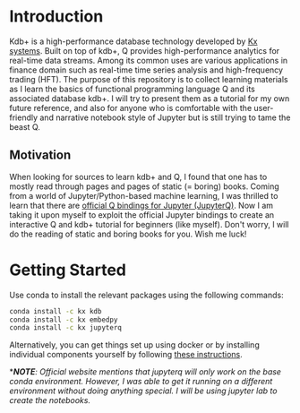 # Introduction
Kdb+ is a high-performance database technology developed by [Kx systems](kx.com). Built on top of kdb+, Q provides high-performance analytics for real-time data streams. Among its common uses are various applications in finance domain such as real-time time series analysis and high-frequency trading (HFT). The purpose of this repository is to collect learning materials as I learn the basics of functional programming language Q and its associated database kdb+. I will try to present them as a tutorial for my own future reference, and also for anyone who is comfortable with the user-friendly and narrative notebook style of Jupyter but is still trying to tame the beast Q.

## Motivation
When looking for sources to learn kdb+ and Q, I found that one has to mostly read through pages and pages of static (= boring) books. Coming from a world of Jupyter/Python-based machine learning, I was thrilled to learn that there are [official Q bindings for Jupyter (JupyterQ)](https://code.kx.com/q/ml/). Now I am taking it upon myself to exploit the official Jupyter bindings to create an interactive Q and kdb+ tutorial for beginners (like myself). Don't worry, I will do the reading of static and boring books for you. Wish me luck!

# Getting Started
Use conda to install the relevant packages using the following commands:
```sh
conda install -c kx kdb
conda install -c kx embedpy
conda install -c kx jupyterq
```
Alternatively, you can get things set up using docker or by installing individual components yourself by following [these instructions](https://code.kx.com/q/ml/setup/).<br>

****NOTE**: Official website mentions that jupyterq will only work on the base conda environment. However, I was able to get it running on a different environment without doing anything special. I will be using jupyter lab to create the notebooks.*
